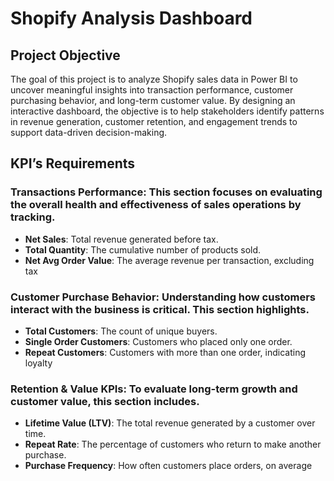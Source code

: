 # Shopify Analysis Dashboard
## Project Objective
The goal of this project is to analyze Shopify sales data in Power BI to uncover meaningful insights into transaction performance, customer purchasing behavior, and long-term customer value. By designing an interactive dashboard, the objective is to help stakeholders identify patterns in revenue generation, customer retention, and engagement trends to support data-driven decision-making.

## KPI’s Requirements
### Transactions Performance: This section focuses on evaluating the overall health and effectiveness of sales operations by tracking.
- **Net Sales**: Total revenue generated before tax.
- **Total Quantity**: The cumulative number of products sold.
- **Net Avg Order Value**: The average revenue per transaction, excluding tax

### Customer Purchase Behavior: Understanding how customers interact with the business is critical. This section highlights.
- **Total Customers**: The count of unique buyers.
- **Single Order Customers**: Customers who placed only one order.
- **Repeat Customers**: Customers with more than one order, indicating loyalty

### Retention & Value KPIs: To evaluate long-term growth and customer value, this section includes.
- **Lifetime Value (LTV)**: The total revenue generated by a customer over time.
- **Repeat Rate**: The percentage of customers who return to make another purchase.
- **Purchase Frequency**: How often customers place orders, on average


